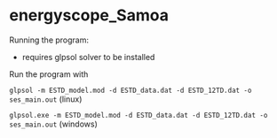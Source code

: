 # energyscope_Samoa

Running the program:

- requires glpsol solver to be installed

Run the program with

`glpsol -m ESTD_model.mod -d ESTD_data.dat -d ESTD_12TD.dat -o ses_main.out` (linux)

`glpsol.exe -m ESTD_model.mod -d ESTD_data.dat -d ESTD_12TD.dat -o ses_main.out` (windows)
